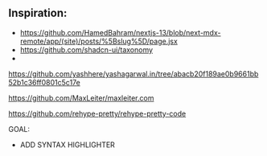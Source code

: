 ## Inspiration:

- https://github.com/HamedBahram/nextjs-13/blob/next-mdx-remote/app/(site)/posts/%5Bslug%5D/page.jsx
- https://github.com/shadcn-ui/taxonomy
-

https://github.com/yashhere/yashagarwal.in/tree/abacb20f189ae0b9661bb52b1c36ff0801c5c17e

https://github.com/MaxLeiter/maxleiter.com

https://github.com/rehype-pretty/rehype-pretty-code

GOAL:

- ADD SYNTAX HIGHLIGHTER
